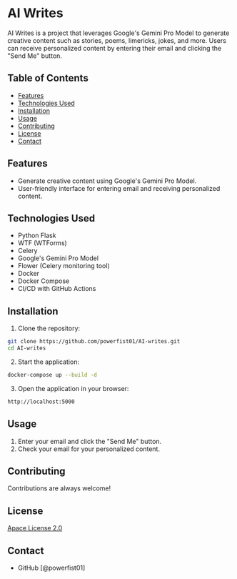 # AI Writes

AI Writes is a project that leverages Google's Gemini Pro Model to generate creative content such as stories, poems, limericks, jokes, and more. Users can receive personalized content by entering their email and clicking the "Send Me" button.

## Table of Contents

- [Features](#features)
- [Technologies Used](#technologies-used)
- [Installation](#installation)
- [Usage](#usage)
- [Contributing](#contributing)
- [License](#license)
- [Contact](#contact)

## Features

- Generate creative content using Google's Gemini Pro Model.
- User-friendly interface for entering email and receiving personalized content.

## Technologies Used

- Python Flask
- WTF (WTForms)
- Celery
- Google's Gemini Pro Model
- Flower (Celery monitoring tool)
- Docker
- Docker Compose
- CI/CD with GitHub Actions

## Installation

1. Clone the repository:

```bash
git clone https://github.com/powerfist01/AI-writes.git
cd AI-writes
```

2. Start the application:

```bash
docker-compose up --build -d
```

3. Open the application in your browser:

```bash
http://localhost:5000
```

## Usage

1. Enter your email and click the "Send Me" button.
2. Check your email for your personalized content.

## Contributing

Contributions are always welcome!


## License

[Apace License 2.0](http://www.apache.org/licenses/LICENSE-2.0.txt)

## Contact

- GitHub [@powerfist01]